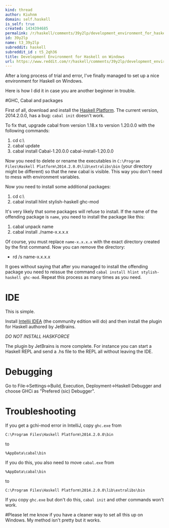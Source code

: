 ```yaml
---
kind: thread
author: Kiuhnm
domain: self.haskell
is_self: true
created: 1434394685
permalink: /r/haskell/comments/39y2lp/development_environment_for_haskell_on_windows/
id: 39y2lp
name: t3_39y2lp
subreddit: haskell
subreddit_id : t5_2qh36
title: Development Environment for Haskell on Windows
url: https://www.reddit.com/r/haskell/comments/39y2lp/development_environment_for_haskell_on_windows/
---
```


After a long process of trial and error, I've finally managed to set up a nice environment for Haskell on Windows.

Here is how I did it in case you are another beginner in trouble.

#GHC, Cabal and packages

First of all, download and install the [Haskell Platform](https://www.haskell.org/platform/windows.html). The current version, 2014.2.0.0, has a bug: `cabal init` doesn't work.

To fix that, upgrade cabal from version 1.18.x to version 1.20.0.0 with the following commands:

1. cd c:\
2. cabal update
3. cabal install Cabal-1.20.0.0 cabal-install-1.20.0.0

Now you need to delete or rename the executables in `C:\Program Files\Haskell Platform\2014.2.0.0\lib\extralibs\bin` (your directory might be different) so that the new cabal is visible. This way you don't need to mess with environment variables.

Now you need to install some additional packages:

1. cd c:\
2. cabal install hlint stylish-haskell ghc-mod

It's very likely that some packages will refuse to install. If the name of the offending package is `name`, you need to install the package like this:

1. cabal unpack name
2. cabal install ./name-x.x.x.x

Of course, you must replace `name-x.x.x.x` with the exact directory created by the first command. Now you can remove the directory:

* rd /s name-x.x.x.x

It goes without saying that after you managed to install the offending package you need to reissue the command `cabal install hlint stylish-haskell ghc-mod`. Repeat this process as many times as you need.

# IDE

This is simple.

Install [Intellij IDEA](https://www.jetbrains.com/idea/download/) (the community edition will do) and then install the plugin for Haskell authored by JetBrains.

*DO NOT INSTALL HASKFORCE*

The plugin by JetBrains is more complete. For instance you can start a Haskell REPL and send a .hs file to the REPL all without leaving the IDE.

# Debugging

Go to File-&gt;Settings-&gt;Build, Execution, Deployment-&gt;Haskell Debugger and choose GHCi as "Prefered (sic) Debugger".

# Troubleshooting

If you get a gchi-mod error in IntelliJ, copy `ghc.exe` from

    C:\Program Files\Haskell Platform\2014.2.0.0\bin

to

    %AppData\cabal\bin

If you do this, you also need to move `cabal.exe` from

    %AppData\cabal\bin

to

    C:\Program Files\Haskell Platform\2014.2.0.0\lib\extralibs\bin

If you copy `ghc.exe` but don't do this, `cabal init` and other commands won't work.

#Please let me know if you have a cleaner way to set all this up on Windows. My method isn't pretty but it works.
